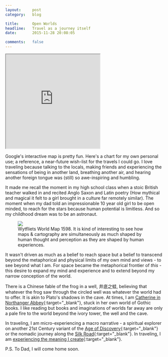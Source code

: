 ```yaml
---
layout:     post
category:   blog

title:      Open Worlds
headline:   Travel as a journey itself
date:       2015-11-28 20:08:05

comments:   false
---
```

<iframe src="https://www.google.com/maps/d/u/0/embed?mid=zrOgrirYyLck.kIjMtw89NWYs" height="300" class="imgright"></iframe>

Google's interactive map is pretty fun. Here's a chart for my own personal use; a reference, a near-future wish-list for the travels I could go. I love traveling because talking to the locals, making friends and experiencing the sensations of being in another land, breathing another air, and hearing another foreign tongue was (still) so awe-inspiring and humbling.

It made me recall the moment in my high school class when a stoic British teacher walked in and recited Anglo Saxon and Latin poetry (How mythical and magical it felt to a girl brought in a culture far remotely similar). The moment when my dad told an impressionable 10 year old girl to be open minded, to reach for the stars because human potential is limitless. And so my childhood dream was to be an astronaut.

<figure>
<img src="http://emergingamerica.org/media/source-image-wytfliets-world-1598.jpg" class="imgleftx2">
<figcaption>Wytfliets World Map 1598. It is kind of interesting to see how maps & cartography are simultaneously as much shaped by human thought and perception as they are shaped by human experiences.</figcaption>
</figure>

It wasn't driven as much as a belief to reach space but a belief to transcend beyond the metaphorical and physical limits of my own mind and views - to see beyond what I am. For space became the metaphorical frontier of *this* - this desire to expand my mind and experience and to extend beyond my narrow conception of the world.

There is a Chinese fable of the frog in a well, 井底之蛙, believing that whatever the frog saw through the circled well was whatever the world had to offer. It is akin to Plato's shadows in the cave. At times, I am [Catherine in Northanger Abbey](https://www.teachingenglish.org.uk/article/northanger-abbey){:target="_blank"}, stuck in her own world of Gothic books. I like reading but books and imaginations of worlds far away are only a pale fire to the world  beyond the ivory tower, the well and the cave.

In traveling, I am micro-experiencing a macro narrative - a spiritual explorer on another 21st Century variant of the [Age of Discovery](https://en.wikipedia.org/wiki/Age_of_Discovery){:target="_blank"} or the nomadic journey along the [Silk Road](https://en.wikipedia.org/wiki/Silk_Road){:target="_blank"}. In traveling, I am [experiencing the meaning I create](https://aeon.co/videos/how-perception-leaves-the-door-open-for-augmented-reality-to-transform-our-world){:target="_blank"}.


P.S. To Dad, I will come home soon.
